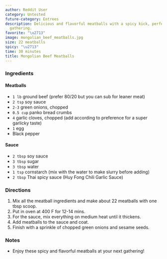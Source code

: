 ```yaml
---
author: Reddit User
category: Untested
future-category: Entrees
description: Delicious and flavorful meatballs with a spicy kick, perfect for any
  gathering.
favorite: "\u2713"
image: mongolian_beef_meatballs.jpg
size: 22 meatballs
spicy: "\u2713"
time: 30 minutes
title: Mongolian Beef Meatballs
---
```


### Ingredients

#### Meatballs

* `1 lb` ground beef (prefer 80/20 but you can sub for leaner meat)
* `2 tsp` soy sauce
* `2-3` green onions, chopped
* `0.5 cup` panko bread crumbs
* `4` garlic cloves, chopped (add according to preference for a super garlicky taste)
* `1` egg
* Black pepper

#### Sauce

* `2 tbsp` soy sauce
* `3 tbsp` sugar
* `3 tbsp` water
* `1 tsp` cornstarch (mix with the water to make slurry before adding)
* `2 tbsp` Thai spicy sauce (Huy Fong Chili Garlic Sauce)

### Directions

1. Mix all the meatball ingredients and make about 22 meatballs with one tbsp scoop. 
2. Put in oven at 400 F for 12-14 mins.
3. For the sauce, mix everything on medium heat until it thickens. 
4. Add meatballs to the sauce and coat.
5. Finish with a sprinkle of chopped green onions and sesame seeds.

### Notes

- Enjoy these spicy and flavorful meatballs at your next gathering!